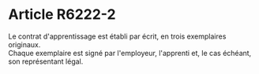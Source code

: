 # Article R6222-2

  
Le contrat d'apprentissage est établi par écrit, en trois exemplaires originaux.   
Chaque exemplaire est signé par l'employeur, l'apprenti et, le cas échéant, son représentant légal.